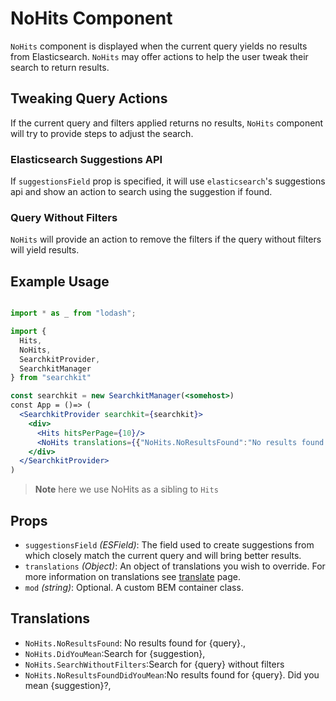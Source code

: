 # NoHits Component
`NoHits` component is displayed when the current query yields no results from Elasticsearch. `NoHits` may offer actions to help the user tweak their search to return results.

## Tweaking Query Actions
If the current query and filters applied returns no results, `NoHits` component will try to provide steps to adjust the search.

### Elasticsearch Suggestions API
If `suggestionsField` prop is specified, it will use `elasticsearch`'s suggestions api and show an action to search using the suggestion if found.

### Query Without Filters
`NoHits` will provide an action to remove the filters if the query without filters will yield results.    

## Example Usage

```jsx

import * as _ from "lodash";

import {
  Hits,
  NoHits,
  SearchkitProvider,
  SearchkitManager
} from "searchkit"

const searchkit = new SearchkitManager(<somehost>)
const App = ()=> (
  <SearchkitProvider searchkit={searchkit}>
    <div>
      <Hits hitsPerPage={10}/>
      <NoHits translations={{"NoHits.NoResultsFound":"No results found..."}} suggestionsField="title"/>
    </div>
  </SearchkitProvider>
)

```

>**Note** here we use NoHits as a sibling to `Hits`

## Props
- `suggestionsField` *(ESField)*: The field used to create suggestions from which closely match the current query and will bring better results.
- `translations` *(Object)*: An object of translations you wish to override. For more information on translations see [translate](../../core/translate.md) page.
- `mod` *(string)*: Optional. A custom BEM container class.


## Translations
- `NoHits.NoResultsFound`: No results found for {query}.,
- `NoHits.DidYouMean`:Search for {suggestion},
- `NoHits.SearchWithoutFilters`:Search for {query} without filters
- `NoHits.NoResultsFoundDidYouMean`:No results found for {query}. Did you mean {suggestion}?,
